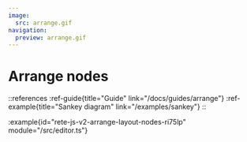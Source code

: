```yaml
---
image:
  src: arrange.gif
navigation:
  preview: arrange.gif
---
```


# Arrange nodes

::references
:ref-guide{title="Guide" link="/docs/guides/arrange"}
:ref-example{title="Sankey diagram" link="/examples/sankey"}
::

:example{id="rete-js-v2-arrange-layout-nodes-ri75lp" module="/src/editor.ts"}
